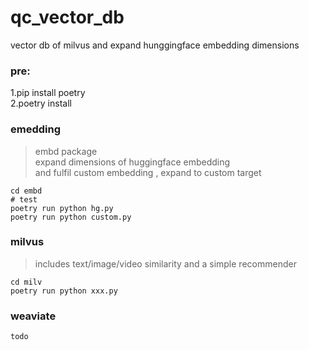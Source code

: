 # qc_vector_db
vector db of milvus and expand hunggingface embedding dimensions

### pre:

1.pip install poetry     
2.poetry install

### emedding
> embd package  
> expand dimensions of huggingface embedding    
> and fulfil custom embedding , expand to custom target     

```
cd embd 
# test
poetry run python hg.py
poetry run python custom.py
```

### milvus 
> includes text/image/video similarity
> and a simple recommender
```
cd milv
poetry run python xxx.py
```

### weaviate
```
todo

```
